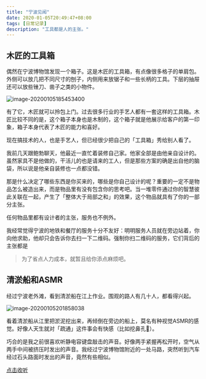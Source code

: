 ```yaml
---
title: "宁波见闻"
date: 2020-01-05T20:49:47+08:00
tags: [日常记录]
description: "工具都是人的主张。"
---
```


## 木匠的工具箱

偶然在宁波博物馆发现一个箱子。这是木匠的工具箱，有点像很多格子的单肩包。外侧可以放几把不同尺寸的刨子，内侧用来放锯子和一些长柄的工具。下层的抽屉还可以放些锉刀、凿子之类的小物件。

![image-20200105185453400](https://tva1.sinaimg.cn/large/006tNbRwly1galvuygesgj31hc0u0he2.jpg)

有了它，木匠就可以拎包上门。过去很多行业的手艺人都有一套这样的工具箱。木匠比较不同的是，这个箱子本身也是木制的，这个箱子就是他展示给客户的第一印象，箱子本身代表了木匠的能力和喜好。

现在搞技术的人，也是手艺人，但已经很少把自己的「工具箱」秀给别人看了。

我前几天跟鲍勃聊天，他最近一直忙着装修自己家。他家全部是由他亲自设计的。虽然家具不是他做的，干活儿的也是请来的工人，但是那些方案的确是出自他的脑袋，所以说是他亲自装修也一点都没错。

那是什么决定了哪些东西是你买来的，哪些是你自己设计的呢？重要的一定不是物品怎么被造出来，而是物品里有没有包含你的思考吧。当一堆零件通过你的智慧彼此关联在一起，产生了「整体大于局部之和」的效果，这个物品就具有了你的一部分主张。

任何物品里都有设计者的主张，服务也不例外。

我经常觉得宁波的地铁和餐厅的服务十分不友好：明明服务人员就在旁边站着，你向他求助，他却只会告诉你去扫一下二维码。强制你扫二维码的服务，它们背后的主张都是

>  为了省点人力成本，就暂且给你添点麻烦吧。

## 清淤船和ASMR

经过宁波老外滩，看到清淤船在江上作业。围观的路人有几十人，都看得兴起。

![image-20200105201858038](https://tva1.sinaimg.cn/large/006tNbRwly1galyam1mk1j31400u04r6.jpg)

看着清淤船从江里把淤泥挖出来，再倾倒在旁边的船上，莫名有种视觉ASMR的感觉。好像人天生就对「疏通」这件事会有快感（比如挖鼻孔🤣）。

巧合的是我之前很喜欢听静电容键盘敲击的声音。好像两手紧握再松开时，空气从两手中间被挤压时发出的声音。我经过宁波博物馆附近的一处马路，突然听到汽车经过石头路面时发出的声音，竟然有些相似。

[点击收听](https://mp.weixin.qq.com/mp/audio?_wxindex_=0&scene=104&__biz=MzIyNzI2MTU2Mg==&mid=2650640682&idx=1&voice_id=MzIyNzI2MTU2Ml8yNjUwNjQwNjgx&sn=b99ca12aa1a7b569beffa20f9ca6dd16#wechat_redirect)